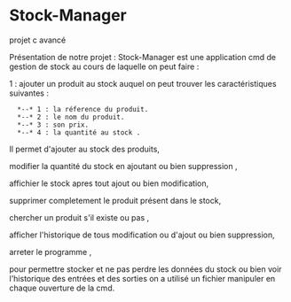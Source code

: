 # Stock-Manager
projet c avancé

Présentation de notre projet :
Stock-Manager est une application cmd de gestion de stock au cours de laquelle on peut faire : 

1 : ajouter un produit au stock auquel on peut trouver les caractéristiques suivantes : 
 
      *--* 1 : la réference du produit.
      *--* 2 : le nom du produit.
      *--* 3 : son prix.
      *--* 4 : la quantité au stock .
      
Il permet d'ajouter au stock des produits,

modifier la quantité du stock  en ajoutant ou bien suppression ,

affichier le stock apres tout ajout ou bien  modification, 

supprimer completement le produit présent dans le stock,

chercher un produit s'il existe ou pas ,

afficher l'historique de tous modification ou d'ajout ou bien suppression,

arreter le programme ,

pour permettre stocker et ne pas perdre les données du stock ou bien voir l'historique 
des entrées et des sorties on a utilisé un fichier manipuler en chaque ouverture de la cmd.
